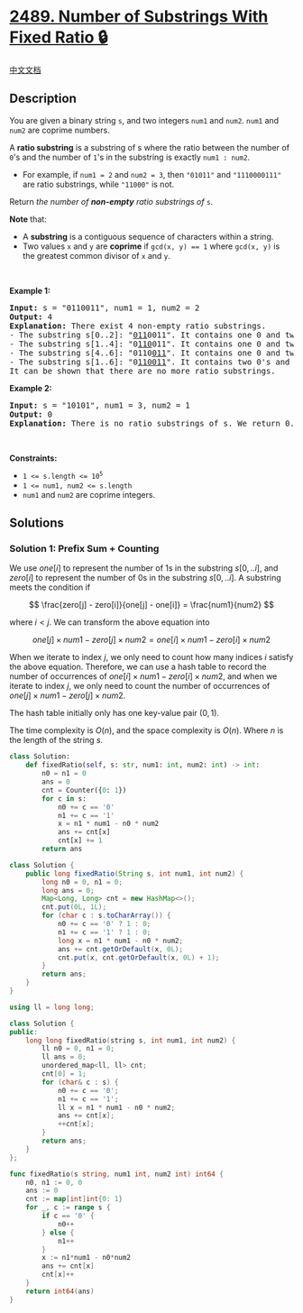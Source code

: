 # [2489. Number of Substrings With Fixed Ratio 🔒](https://leetcode.com/problems/number-of-substrings-with-fixed-ratio)

[中文文档](/solution/2400-2499/2489.Number%20of%20Substrings%20With%20Fixed%20Ratio/README.md)

<!-- tags:Hash Table,Math,String,Prefix Sum -->

<!-- difficulty:Medium -->

## Description

<p>You are given a binary string <code>s</code>, and two integers <code>num1</code> and <code>num2</code>. <code>num1</code> and <code>num2</code> are coprime numbers.</p>

<p>A <strong>ratio substring</strong> is a substring of s where the ratio between the number of <code>0</code>&#39;s and the number of <code>1</code>&#39;s in the substring is exactly <code>num1 : num2</code>.</p>

<ul>
	<li>For example, if <code>num1 = 2</code> and <code>num2 = 3</code>, then <code>&quot;01011&quot;</code> and <code>&quot;1110000111&quot;</code> are ratio substrings, while <code>&quot;11000&quot;</code> is not.</li>
</ul>

<p>Return <em>the number of <strong>non-empty</strong> ratio substrings of </em><code>s</code>.</p>

<p><strong>Note</strong> that:</p>

<ul>
	<li>A <strong>substring</strong> is a contiguous sequence of characters within a string.</li>
	<li>Two values <code>x</code> and <code>y</code> are <strong>coprime</strong> if <code>gcd(x, y) == 1</code> where <code>gcd(x, y)</code> is the greatest common divisor of <code>x</code> and <code>y</code>.</li>
</ul>

<p>&nbsp;</p>
<p><strong class="example">Example 1:</strong></p>

<pre>
<strong>Input:</strong> s = &quot;0110011&quot;, num1 = 1, num2 = 2
<strong>Output:</strong> 4
<strong>Explanation:</strong> There exist 4 non-empty ratio substrings.
- The substring s[0..2]: &quot;<u>011</u>0011&quot;. It contains one 0 and two 1&#39;s. The ratio is 1 : 2.
- The substring s[1..4]: &quot;0<u>110</u>011&quot;. It contains one 0 and two 1&#39;s. The ratio is 1 : 2.
- The substring s[4..6]: &quot;0110<u>011</u>&quot;. It contains one 0 and two 1&#39;s. The ratio is 1 : 2.
- The substring s[1..6]: &quot;0<u>110011</u>&quot;. It contains two 0&#39;s and four 1&#39;s. The ratio is 2 : 4 == 1 : 2.
It can be shown that there are no more ratio substrings.
</pre>

<p><strong class="example">Example 2:</strong></p>

<pre>
<strong>Input:</strong> s = &quot;10101&quot;, num1 = 3, num2 = 1
<strong>Output:</strong> 0
<strong>Explanation:</strong> There is no ratio substrings of s. We return 0.
</pre>

<p>&nbsp;</p>
<p><strong>Constraints:</strong></p>

<ul>
	<li><code>1 &lt;= s.length &lt;= 10<sup>5</sup></code></li>
	<li><code>1 &lt;= num1, num2 &lt;= s.length</code></li>
	<li><code>num1</code> and <code>num2</code> are coprime integers.</li>
</ul>

## Solutions

### Solution 1: Prefix Sum + Counting

We use $one[i]$ to represent the number of $1$s in the substring $s[0,..i]$, and $zero[i]$ to represent the number of $0$s in the substring $s[0,..i]$. A substring meets the condition if

$$
\frac{zero[j] - zero[i]}{one[j] - one[i]} = \frac{num1}{num2}
$$

where $i < j$. We can transform the above equation into

$$
one[j] \times num1 - zero[j] \times num2 = one[i] \times num1 - zero[i] \times num2
$$

When we iterate to index $j$, we only need to count how many indices $i$ satisfy the above equation. Therefore, we can use a hash table to record the number of occurrences of $one[i] \times num1 - zero[i] \times num2$, and when we iterate to index $j$, we only need to count the number of occurrences of $one[j] \times num1 - zero[j] \times num2$.

The hash table initially only has one key-value pair $(0, 1)$.

The time complexity is $O(n)$, and the space complexity is $O(n)$. Where $n$ is the length of the string $s$.

<!-- tabs:start -->

```python
class Solution:
    def fixedRatio(self, s: str, num1: int, num2: int) -> int:
        n0 = n1 = 0
        ans = 0
        cnt = Counter({0: 1})
        for c in s:
            n0 += c == '0'
            n1 += c == '1'
            x = n1 * num1 - n0 * num2
            ans += cnt[x]
            cnt[x] += 1
        return ans
```

```java
class Solution {
    public long fixedRatio(String s, int num1, int num2) {
        long n0 = 0, n1 = 0;
        long ans = 0;
        Map<Long, Long> cnt = new HashMap<>();
        cnt.put(0L, 1L);
        for (char c : s.toCharArray()) {
            n0 += c == '0' ? 1 : 0;
            n1 += c == '1' ? 1 : 0;
            long x = n1 * num1 - n0 * num2;
            ans += cnt.getOrDefault(x, 0L);
            cnt.put(x, cnt.getOrDefault(x, 0L) + 1);
        }
        return ans;
    }
}
```

```cpp
using ll = long long;

class Solution {
public:
    long long fixedRatio(string s, int num1, int num2) {
        ll n0 = 0, n1 = 0;
        ll ans = 0;
        unordered_map<ll, ll> cnt;
        cnt[0] = 1;
        for (char& c : s) {
            n0 += c == '0';
            n1 += c == '1';
            ll x = n1 * num1 - n0 * num2;
            ans += cnt[x];
            ++cnt[x];
        }
        return ans;
    }
};
```

```go
func fixedRatio(s string, num1 int, num2 int) int64 {
	n0, n1 := 0, 0
	ans := 0
	cnt := map[int]int{0: 1}
	for _, c := range s {
		if c == '0' {
			n0++
		} else {
			n1++
		}
		x := n1*num1 - n0*num2
		ans += cnt[x]
		cnt[x]++
	}
	return int64(ans)
}
```

<!-- tabs:end -->

<!-- end -->
